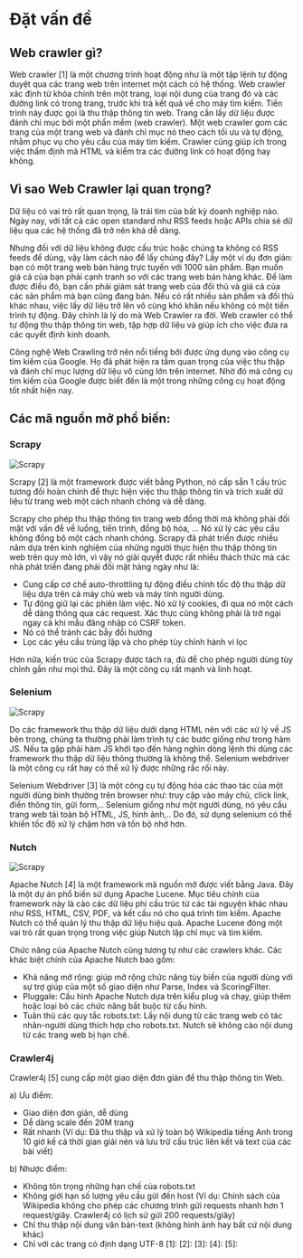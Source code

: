 # Đặt vấn đề

## Web crawler gì?

Web crawler [1] là một chương trình hoạt động như là một tập lệnh tự động duyệt qua các trang web trên internet một cách có 
hệ thống. Web crawler xác định từ khóa chính trên một trang, loại nội dung của trang đó và các đường link có trong trang, 
trước khi trả kết quả về cho máy tìm kiếm. Tiến trình này được gọi là thu thập thông tin web.
Trang cần lấy dữ liệu được đánh chỉ mục bởi một phần mềm (web crawler). Một web crawler gom các trang của một trang web 
và đánh chỉ mục nó theo cách tối ưu và tự động, nhằm phục vụ cho yêu cầu của máy tìm kiếm. Crawler cũng giúp ích trong 
việc thẩm định mã HTML và kiểm tra các đường link có hoạt động hay không.

## Vì sao Web Crawler lại quan trọng?

Dữ liệu có vai trò rất quan trọng, là trái tim của bất kỳ doanh nghiệp nào. Ngày nay, với tất cả các open standard như 
RSS feeds hoặc APIs chia sẻ dữ liệu qua các hệ thống đã trở nên khá dễ dàng.

Nhưng đối với dữ liệu không được cấu trúc hoặc chúng ta không có RSS feeds để dùng, vậy làm cách nào để lấy chúng đây? 
Lấy một ví dụ đơn giản: bạn có một trang web bán hàng trực tuyến với 1000 sản phẩm. Bạn muốn giá cả của bạn phải cạnh 
tranh so với các trang web bán hàng khác. Để làm được điều đó, bạn cần phải giám sát trang web của đối thủ và giá cả của 
các sản phẩm mà bạn cũng đang bán. Nếu có rất nhiều sản phẩm và đối thủ khác nhau, việc lấy dữ liệu trở lên vô cùng khó 
khăn nếu không có một tiến trình tự động. Đây chính là lý do mà Web Crawler ra đời. Web crawler có thể tự động thu thập 
thông tin web, tập hợp dữ liệu và giúp ích cho việc đưa ra các quyết định kinh doanh.

Công nghệ Web Crawling trở nên nổi tiếng bởi được ứng dụng vào công cụ tìm kiếm của Google. Họ đã phát hiện ra tầm quan 
trọng của việc thu thập và đánh chỉ mục lượng dữ liệu vô cùng lớn trên internet. Nhờ đó mà công cụ tìm kiếm của Google 
được biết đến là một trong những công cụ hoạt động tốt nhất hiện nay.

## Các mã nguồn mở phổ biến:

### Scrapy

![Scrapy]()

Scrapy [2] là một framework được viết bằng Python, nó cấp sẵn 1 cấu trúc tương đối hoàn chỉnh để thực hiện việc thu thập 
thông tin và trích xuất dữ liệu từ trang web một cách nhanh chóng và dễ dàng.

Scrapy cho phép thu thập thông tin trang web đồng thời mà không phải đối mặt với vấn đề về 
luồng, tiến trình, đồng bộ hóa, … Nó xử lý các yêu cầu không đồng bộ một cách nhanh chóng. 
Scrapy đã phát triển được nhiều năm dựa trên kinh nghiệm của những người thực hiện thu thập 
thông tin web trên quy mô lớn, vì vậy nó giải quyết được rất nhiều thách thức mà các nhà 
phát triển đang phải đối mặt hàng ngày như là:
-	Cung cấp cơ chế auto-throttling tự động điều chỉnh tốc độ thu thập dữ liệu dựa trên cả máy chủ web và máy tính người dùng.
-	Tự động giữ lại các phiên làm việc. Nó xử lý cookies, đi qua nó một cách dễ dàng thông qua các request. Xác thực cũng 
không phải là trở ngại ngay cả khi mẫu đăng nhập có CSRF token.
-	Nó có thể tránh các bẫy đổi hướng 
-	Lọc các yêu cầu trùng lặp và cho phép tùy chỉnh hành vi lọc

Hơn nữa, kiến trúc của Scrapy được tách ra, đủ để cho phép người dùng tùy chỉnh gần như mọi thứ. Đây là một công cụ rất 
mạnh và linh hoạt.

### Selenium

![Scrapy]()

Do các framework thu thập dữ liệu dưới dạng HTML nên với các xử lý về JS bên trong, chúng ta thường phải làm trình tự 
các bước giống như trong hàm JS. Nếu ta gặp phải hàm JS khởi tạo đến hàng nghìn dòng lệnh thì dùng các framework thu 
thập dữ liệu thông thường là không thể. Selenium webdriver là một công cụ rất hay có thể xử lý được những rắc rối này.

Selenium Webdriver [3] là một công cụ tự động hóa các thao tác của một người dùng bình thường trên browser như: truy cập vào 
máy chủ, click link, điền thông tin, gửi form,.. Selenium giống như một người dùng, nó yêu cầu trang web tải toàn bộ 
HTML, JS, hình ảnh,.. Do đó, sử dụng selenium có thể khiến tốc độ xử lý chậm hơn và tốn bộ nhớ hơn.

### Nutch

![Scrapy]()

Apache Nutch [4] là một framework mã nguồn mở được viết bằng Java. Đây là một dự án phổ biến sử dụng Apache Lucene. Mục tiêu 
chính của framework này là cào các dữ liệu phi cấu trúc từ các tài nguyên khác nhau như RSS, HTML, CSV, PDF, và kết cấu 
nó cho quá trình tìm kiếm. Apache Nutch có thể quản lý thu thập dữ liệu hiệu quả. Apache Lucene đóng một vai trò rất 
quan trọng trong việc giúp Nutch lập chỉ mục và tìm kiếm. 

Chức năng của Apache Nutch cũng tương tự như các crawlers khác. Các khác biệt chính của Apache Nutch bao gồm:

-	Khả năng mở rộng: giúp mở rộng chức năng tùy biến của người dùng với sự trợ giúp của một số giao diện như Parse, 
Index và ScoringFilter.
-	Pluggale: Cấu hình Apache Nutch dựa trên kiểu plug và chạy, giúp thêm hoặc loại bỏ các chức năng bắt buộc từ cấu hình.
-	Tuân thủ các quy tắc robots.txt: Lấy nội dung từ các trang web có tác nhân-người dùng thích hợp cho robots.txt. Nutch 
sẽ không cào nội dung từ các trang web bị hạn chế.

### Crawler4j

Crawler4j [5] cung cấp một giao diện đơn giản để thu thập thông tin Web.

a) Ưu điểm:
-	Giao diện đơn giản, dễ dùng
-	Dễ dàng scale đến 20M trang
-	Rất nhanh (Ví dụ: Đã thu thập và xử lý toàn bộ Wikipedia tiếng Anh trong 10 giờ kể cả thời gian giải nén và lưu trữ 
cấu trúc liên kết và text của các bài viết)

b) Nhược điểm:
-	Không tôn trọng những hạn chế của robots.txt
-	Không giới hạn số lượng yêu cầu gửi đến host (Ví dụ: Chính sách của Wikipedia không cho phép các chương trình gửi 
requests nhanh hơn 1 request/giây. Crawler4j có lịch sử gửi 200 requests/giây)
-	Chỉ thu thập nội dung văn bản-text (không hình ảnh hay bất cứ nội dung khác)
-	Chỉ với các trang có định dạng UTF-8
[1]:
[2]:
[3]:
[4]:
[5]: